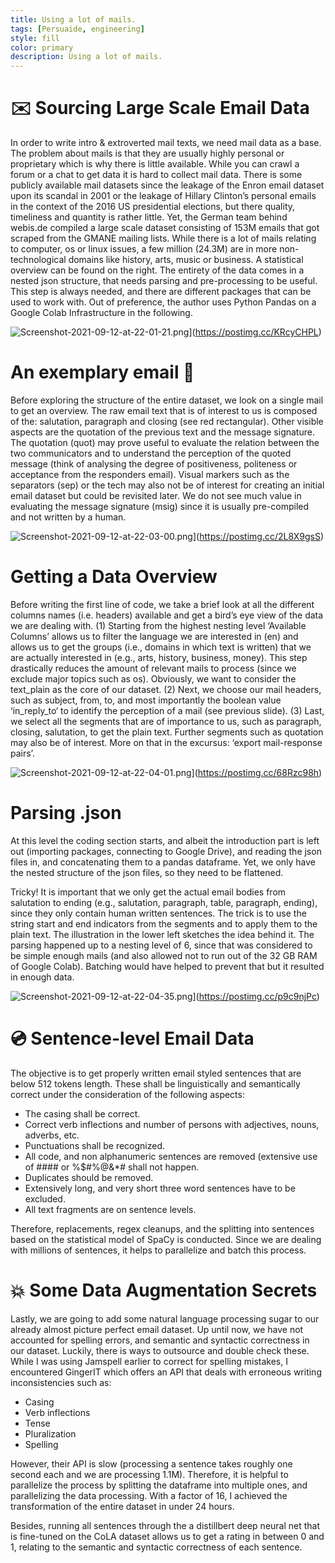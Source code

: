 ```yaml
---
title: Using a lot of mails.
tags: [Persuaide, engineering]
style: fill
color: primary
description: Using a lot of mails.
---
```


# ✉️ Sourcing Large Scale Email Data

In order to write intro & extroverted mail texts, we need mail data as a base. The problem about mails is that they are usually highly personal  or proprietary which is why there is little available. While you can crawl a forum or a chat to get data it is hard to collect mail data. 
There is some publicly available mail datasets since the leakage of the Enron email dataset upon its scandal in 2001 or the leakage of Hillary Clinton’s personal emails in the context of the 2016 US presidential elections, but there quality, timeliness and quantity is rather little. 
Yet, the German team behind webis.de compiled a large scale dataset consisting of 153M emails that got scraped from the GMANE mailing lists. 
While there is a lot of mails relating to computer, os or linux issues, a few million (24.3M) are in more non-technological domains like history, arts, music or business. A statistical overview can be found on the right.
The entirety of the data comes in a nested json structure, that needs parsing and pre-processing to be useful. 
This step is always needed, and there are different packages that can be used to work with. 
Out of preference, the author uses Python Pandas on a Google Colab Infrastructure in the following.

![Screenshot-2021-09-12-at-22-01-21.png](https://i.postimg.cc/tCWCn07r/Screenshot-2021-09-12-at-22-01-21.png)](https://postimg.cc/KRcyCHPL)

# An exemplary email 📃


Before exploring the structure of the entire dataset, we look on a single mail to get an overview. 
The raw email text that is of  interest to us is composed of the: salutation, paragraph and closing (see red rectangular).
Other visible aspects are the quotation of the previous text and the message signature. 
The quotation (quot) may prove useful to evaluate the relation between the two communicators and to understand the perception of the quoted message (think of analysing the degree of positiveness, politeness or acceptance from the responders email). 
Visual markers such as the separators (sep) or the tech may also not be of interest for creating an initial email dataset but could be revisited later.
We do not see much value in evaluating the message signature (msig) since it is usually pre-compiled and not written by a human.

![Screenshot-2021-09-12-at-22-03-00.png](https://i.postimg.cc/WzMLzvSg/Screenshot-2021-09-12-at-22-03-00.png)](https://postimg.cc/2L8X9gsS)

# Getting a Data Overview

Before writing the first line of code, we take a brief look at all the different columns names (i.e. headers) available and get a bird’s eye view of the data we are dealing with.
(1) Starting from the highest nesting level ‘Available Columns’ allows us to filter the language we are interested in (en) and allows us to get the groups (i.e., domains in which text is written) that we are actually interested in (e.g., arts, history, business, money). This step drastically reduces the amount of relevant mails to process (since we exclude major topics such as os). Obviously, we want to consider the text_plain as the core of our dataset.
(2) Next, we choose our mail headers, such as subject, from, to, and most importantly the boolean value ‘in_reply_to‘ to identify the perception of a mail (see previous slide).
(3) Last, we select all the segments that are of importance to us, such as paragraph, closing, salutation, to get the plain text. Further segments such as quotation may also be of interest. More on that in the excursus: ‘export mail-response pairs’.

![Screenshot-2021-09-12-at-22-04-01.png](https://i.postimg.cc/T3NSR1GB/Screenshot-2021-09-12-at-22-04-01.png)](https://postimg.cc/68Rzc98h)


# Parsing .json

At this level the coding section starts, and albeit the introduction part is left out (importing packages, connecting to Google Drive), and reading the json files in, and concatenating them to a pandas dataframe.
Yet, we only have the nested structure of the json files, so they need to be flattened. 

Tricky! It is important that we only get the actual email bodies from salutation to ending (e.g., salutation, paragraph, table, paragraph, ending), since they only contain human written sentences. 
The trick is to use the string start and end indicators from the segments and to apply them to the plain text. The illustration in the lower left sketches the idea behind it. 
The parsing happened up to a nesting level of 6, since that was considered to be simple enough mails (and also allowed not to run out of the 32 GB RAM of Google Colab). Batching would have helped to prevent that but it resulted in enough data. 


![Screenshot-2021-09-12-at-22-04-35.png](https://i.postimg.cc/DZn1HQHh/Screenshot-2021-09-12-at-22-04-35.png)](https://postimg.cc/p9c9njPc)

# 💿 Sentence-level Email Data 

The objective is to get properly written email styled sentences that are below 512 tokens length. These shall be linguistically and semantically correct under the consideration of the following aspects:

- The casing shall be correct.
- Correct verb inflections and number of persons with adjectives, nouns, adverbs, etc.
- Punctuations shall be recognized.
- All code, and non alphanumeric sentences are removed (extensive use of #### or %$#%@&*# shall not happen.
- Duplicates should be removed.
- Extensively long, and very short three word sentences have to be excluded.
- All text fragments are on sentence levels.

Therefore, replacements, regex cleanups, and the splitting into sentences based on the statistical model of SpaCy is conducted. Since we are dealing with millions of sentences, it helps to parallelize and batch this process.

# 💥 Some Data Augmentation Secrets

Lastly, we are going to add some natural language processing sugar to our already almost picture perfect email dataset.
Up until now, we have not accounted for spelling errors, and semantic and syntactic correctness in our dataset.
Luckily, there is ways to outsource and double check these. While I was using Jamspell earlier to correct for spelling mistakes, I encountered GingerIT which offers an API that deals with erroneous writing inconsistencies such as:

- Casing
- Verb inflections
- Tense
- Pluralization
- Spelling

However, their API is slow (processing a sentence takes roughly one second each and we are processing 1.1M). Therefore, it is helpful to parallelize the process by splitting the dataframe into multiple ones, and parallelizing the data processing. With a factor of 16, I achieved the transformation of the entire dataset in under 24 hours. 

Besides, running all sentences through the a distillbert deep neural net that is fine-tuned on the CoLA dataset allows us to get a rating in between 0 and 1, relating to the semantic and syntactic correctness of each sentence.
